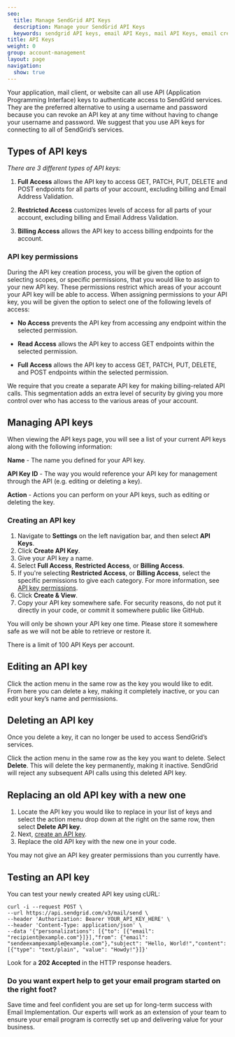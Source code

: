 ```yaml
---
seo:
  title: Manage SendGrid API Keys
  description: Manage your SendGrid API Keys
  keywords: sendgrid API keys, email API Keys, mail API Keys, email credentials, send credentials
title: API Keys
weight: 0
group: account-management
layout: page
navigation:
  show: true
---
```


Your application, mail client, or website can all use API (Application Programming Interface) keys to authenticate access to SendGrid services. They are the preferred alternative to using a username and password because you can revoke an API key at any time without having to change your username and password. We suggest that you use API keys for connecting to all of SendGrid’s services.

## Types of API keys

*There are 3 different types of API keys:*

1. **Full Access** allows the API key to access GET, PATCH, PUT, DELETE and POST endpoints for all parts of your account, excluding billing and Email Address Validation.

1. **Restricted Access** customizes levels of access for all parts of your account, excluding billing and Email Address Validation.

1. **Billing Access** allows the API key to access billing endpoints for the account.

### 	API key permissions

During the API key creation process, you will be given the option of selecting scopes, or specific permissions, that you would like to assign to your new API key. These permissions restrict which areas of your account your API key will be able to access.
When assigning permissions to your API key, you will be given the option to select one of the following levels of access:

* **No Access** prevents the API key from accessing any endpoint within the selected permission.

* **Read Access** allows the API key to access GET endpoints within the selected permission.

* **Full Access** allows the API key to access GET, PATCH, PUT, DELETE, and POST endpoints within the selected permission.

We require that you create a separate API key for making billing-related API calls. This segmentation adds an extra level of security by giving you more control over who has access to the various areas of your account.

## Managing API keys

When viewing the API keys page, you will see a list of your current API keys along with the following information:

**Name** - The name you defined for your API key.

**API Key ID** - The way you would reference your API key for management through the API (e.g. editing or deleting a key).

**Action** - Actions you can perform on your API keys, such as editing or deleting the key.

### 	Creating an API key

1. Navigate to **Settings** on the left navigation bar, and then select **API Keys**. 
1. Click **Create API Key**.
1. Give your API key a name.
1. Select **Full Access**, **Restricted Access**, or **Billing Access**.
1. If you're selecting **Restricted Access**, or **Billing Access**, select the specific permissions to give each category. For more information, see [API key permissions](#api-key-permissions).
1. Click **Create & View**.
1. Copy your API key somewhere safe. For security reasons, do not put it directly in your code, or commit it somewhere public like GitHub.

<call-out type="warning">

You will only be shown your API key one time. Please store it somewhere safe as we will not be able to retrieve or restore it.

</call-out>

<call-out>

There is a limit of 100 API Keys per account.

</call-out>

## 	Editing an API key

Click the action menu in the same row as the key you would like to edit. From here you can delete a key, making it completely inactive, or you can edit your key’s name and permissions.

## 	Deleting an API key

<call-out type="warning">

Once you delete a key, it can no longer be used to access SendGrid’s services.

</call-out>

Click the action menu in the same row as the key you want to delete. Select **Delete**. This will delete the key permanently, making it inactive. SendGrid will reject any subsequent API calls using this deleted API key.

## 	Replacing an old API key with a new one

1. Locate the API key you would like to replace in your list of keys and select the action menu drop down at the right on the same row, then select **Delete API key**.
1. Next, [create an API key](#creating-an-api-key).
1. Replace the old API key with the new one in your code.

<call-out>

You may not give an API key greater permissions than you currently have.

</call-out>

 
##	Testing an API key

You can test your newly created API key using cURL:

```curl
curl -i --request POST \
--url https://api.sendgrid.com/v3/mail/send \
--header 'Authorization: Bearer YOUR_API_KEY_HERE' \
--header 'Content-Type: application/json' \
--data '{"personalizations": [{"to": [{"email": "recipient@example.com"}]}],"from": {"email": "sendeexampexample@example.com"},"subject": "Hello, World!","content": [{"type": "text/plain", "value": "Howdy!"}]}'
```

Look for a **202 Accepted** in the HTTP response headers.

<call-out-link linktext="IMPLEMENTATION SERVICES" img="/img/expert-insights-promo1.png" link="https://sendgrid.com/solutions/email-implementation/">

### Do you want expert help to get your email program started on the right foot?

Save time and feel confident you are set up for long-term success with Email Implementation. Our experts will work as an extension of your team to ensure your email program is correctly set up and delivering value for your business.

</call-out-link>
